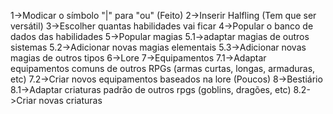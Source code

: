 1->Modicar o símbolo "|" para "ou" (Feito)
2->Inserir Halfling (Tem que ser versátil)
3->Escolher quantas habilidades vai ficar
4->Popular o banco de dados das habilidades
5->Popular magias
	5.1->adaptar magias de outros sistemas
	5.2->Adicionar novas magias elementais
	5.3->Adicionar novas magias de outros tipos
6->Lore
7->Equipamentos
	7.1->Adaptar equipamentos comuns de outros RPGs (armas curtas, longas, armaduras, etc)
	7.2->Criar novos equipamentos baseados na lore (Poucos)
8->Bestiário
	8.1->Adaptar criaturas padrão de outros rpgs (goblins, dragões, etc)
	8.2->Criar novas criaturas